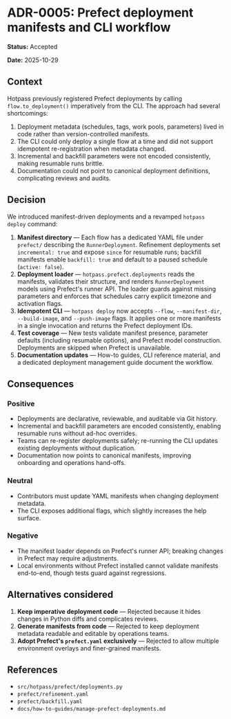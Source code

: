 # ADR-0005: Prefect deployment manifests and CLI workflow

**Status:** Accepted

**Date:** 2025-10-29

## Context

Hotpass previously registered Prefect deployments by calling `flow.to_deployment()` imperatively from the CLI. The approach had
several shortcomings:

1. Deployment metadata (schedules, tags, work pools, parameters) lived in code rather than version-controlled manifests.
2. The CLI could only deploy a single flow at a time and did not support idempotent re-registration when metadata changed.
3. Incremental and backfill parameters were not encoded consistently, making resumable runs brittle.
4. Documentation could not point to canonical deployment definitions, complicating reviews and audits.

## Decision

We introduced manifest-driven deployments and a revamped `hotpass deploy` command:

1. **Manifest directory** — Each flow has a dedicated YAML file under `prefect/` describing the `RunnerDeployment`. Refinement
   deployments set `incremental: true` and expose `since` for resumable runs; backfill manifests enable `backfill: true` and
   default to a paused schedule (`active: false`).
2. **Deployment loader** — `hotpass.prefect.deployments` reads the manifests, validates their structure, and renders
   `RunnerDeployment` models using Prefect's runner API. The loader guards against missing parameters and enforces that schedules
   carry explicit timezone and activation flags.
3. **Idempotent CLI** — `hotpass deploy` now accepts `--flow`, `--manifest-dir`, `--build-image`, and `--push-image` flags. It
   applies one or more manifests in a single invocation and returns the Prefect deployment IDs.
4. **Test coverage** — New tests validate manifest presence, parameter defaults (including resumable options), and Prefect model
   construction. Deployments are skipped when Prefect is unavailable.
5. **Documentation updates** — How-to guides, CLI reference material, and a dedicated deployment management guide document the
   workflow.

## Consequences

### Positive

- Deployments are declarative, reviewable, and auditable via Git history.
- Incremental and backfill parameters are encoded consistently, enabling resumable runs without ad-hoc overrides.
- Teams can re-register deployments safely; re-running the CLI updates existing deployments without duplication.
- Documentation now points to canonical manifests, improving onboarding and operations hand-offs.

### Neutral

- Contributors must update YAML manifests when changing deployment metadata.
- The CLI exposes additional flags, which slightly increases the help surface.

### Negative

- The manifest loader depends on Prefect's runner API; breaking changes in Prefect may require adjustments.
- Local environments without Prefect installed cannot validate manifests end-to-end, though tests guard against regressions.

## Alternatives considered

1. **Keep imperative deployment code** — Rejected because it hides changes in Python diffs and complicates reviews.
2. **Generate manifests from code** — Rejected to keep deployment metadata readable and editable by operations teams.
3. **Adopt Prefect's `prefect.yaml` exclusively** — Rejected to allow multiple environment overlays and finer-grained manifests.

## References

- `src/hotpass/prefect/deployments.py`
- `prefect/refinement.yaml`
- `prefect/backfill.yaml`
- `docs/how-to-guides/manage-prefect-deployments.md`

